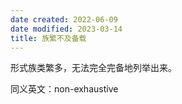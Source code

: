 ```yaml
---
date created: 2022-06-09
date modified: 2023-03-14
title: 族繁不及备载
---
```


形式族类繁多，无法完全完备地列举出来。

同义英文：non-exhaustive
